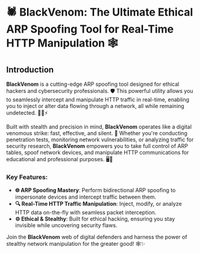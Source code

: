 # 🕷️ BlackVenom: The Ultimate Ethical ARP Spoofing Tool for Real-Time HTTP Manipulation 🕸️

## Introduction
**BlackVenom** is a cutting-edge ARP spoofing tool designed for ethical hackers and cybersecurity professionals. 🛡️ This powerful utility allows you to seamlessly intercept and manipulate HTTP traffic in real-time, enabling you to inject or alter data flowing through a network, all while remaining undetected. 🕵️‍♂️⚡

Built with stealth and precision in mind, **BlackVenom** operates like a digital venomous strike: fast, effective, and silent. 🖤 Whether you're conducting penetration tests, monitoring network vulnerabilities, or analyzing traffic for security research, **BlackVenom** empowers you to take full control of ARP tables, spoof network devices, and manipulate HTTP communications for educational and professional purposes. 🖥️💉

### Key Features:
- **🌐 ARP Spoofing Mastery**: Perform bidirectional ARP spoofing to impersonate devices and intercept traffic between them.
- **🔍 Real-Time HTTP Traffic Manipulation**: Inject, modify, or analyze HTTP data on-the-fly with seamless packet interception.
- **⚙️ Ethical & Stealthy**: Built for ethical hacking, ensuring you stay invisible while uncovering security flaws.

Join the **BlackVenom** web of digital defenders and harness the power of stealthy network manipulation for the greater good! 🕸️✨
